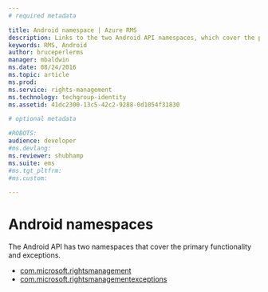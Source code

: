```yaml
---
# required metadata

title: Android namespace | Azure RMS
description: Links to the two Android API namespaces, which cover the primary functionality and exceptions.
keywords: RMS, Android
author: bruceperlerms
manager: mbaldwin
ms.date: 08/24/2016
ms.topic: article
ms.prod:
ms.service: rights-management
ms.technology: techgroup-identity
ms.assetid: 41dc2300-13c5-42c2-9288-0d1054f31830

# optional metadata

#ROBOTS:
audience: developer
#ms.devlang:
ms.reviewer: shubhamp
ms.suite: ems
#ms.tgt_pltfrm:
#ms.custom:

---
```



# Android namespaces

The Android API has two namespaces that cover the primary functionality and exceptions.

- [com.microsoft.rightsmanagement](/rights-management/sdk/4.2/api/android/com.microsoft.rightsmanagement)
- [com.microsoft.rightsmanagementexceptions](/rights-management/sdk/4.2/api/android/com.microsoft.rightsmanagement.exceptions)



